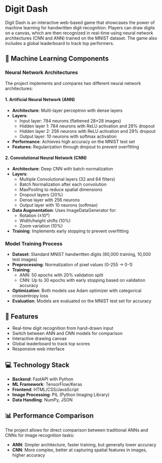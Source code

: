 # Digit Dash

Digit Dash is an interactive web-based game that showcases the power of machine learning for handwritten digit recognition. Players can draw digits on a canvas, which are then recognized in real-time using neural network architectures (CNN and ANN) trained on the MNIST dataset. The game also includes a global leaderboard to track top performers.

## 🧠 Machine Learning Components

### Neural Network Architectures

The project implements and compares two different neural network architectures:

#### 1. Artificial Neural Network (ANN)
- **Architecture**: Multi-layer perceptron with dense layers
- **Layers**:
  - Input layer: 784 neurons (flattened 28×28 images)
  - Hidden layer 1: 784 neurons with ReLU activation and 29% dropout
  - Hidden layer 2: 256 neurons with ReLU activation and 29% dropout
  - Output layer: 10 neurons with softmax activation
- **Performance**: Achieves high accuracy on the MNIST test set
- **Features**: Regularization through dropout to prevent overfitting

#### 2. Convolutional Neural Network (CNN)
- **Architecture**: Deep CNN with batch normalization
- **Layers**:
  - Multiple Convolutional layers (32 and 64 filters)
  - Batch Normalization after each convolution
  - MaxPooling to reduce spatial dimensions
  - Dropout layers (20%)
  - Dense layer with 256 neurons
  - Output layer with 10 neurons (softmax)
- **Data Augmentation**: Uses ImageDataGenerator for:
  - Rotation (±10°)
  - Width/height shifts (10%)
  - Zoom variation (10%)
- **Training**: Implements early stopping to prevent overfitting

### Model Training Process

- **Dataset**: Standard MNIST handwritten digits (60,000 training, 10,000 test images)
- **Preprocessing**: Normalization of pixel values (0-255 → 0-1)
- **Training**:
  - ANN: 50 epochs with 20% validation split
  - CNN: Up to 30 epochs with early stopping based on validation accuracy
- **Optimization**: Both models use Adam optimizer with categorical crossentropy loss
- **Evaluation**: Models are evaluated on the MNIST test set for accuracy

## 🚀 Features

- Real-time digit recognition from hand-drawn input
- Switch between ANN and CNN models for comparison
- Interactive drawing canvas 
- Global leaderboard to track top scores
- Responsive web interface

## 💻 Technology Stack

- **Backend**: FastAPI with Python
- **ML Framework**: TensorFlow/Keras
- **Frontend**: HTML/CSS/JavaScript
- **Image Processing**: PIL (Python Imaging Library)
- **Data Handling**: NumPy, JSON

## 📊 Performance Comparison

The project allows for direct comparison between traditional ANNs and CNNs for image recognition tasks:

- **ANN**: Simpler architecture, faster training, but generally lower accuracy
- **CNN**: More complex, better at capturing spatial features in images, higher accuracy